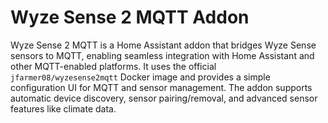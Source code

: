 # Wyze Sense 2 MQTT Addon

Wyze Sense 2 MQTT is a Home Assistant addon that bridges Wyze Sense sensors to MQTT, enabling seamless integration with Home Assistant and other MQTT-enabled platforms. It uses the official `jfarmer08/wyzesense2mqtt` Docker image and provides a simple configuration UI for MQTT and sensor management. The addon supports automatic device discovery, sensor pairing/removal, and advanced sensor features like climate data.

